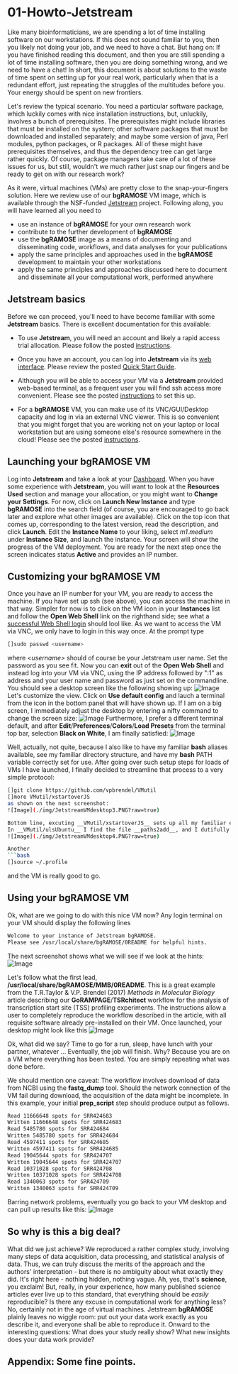 # 01-Howto-Jetstream

Like many bioinformaticians, we are spending a lot of time installing software on our workstations.
If this does not sound familiar to you, then you likely not doing your job, and we need to have a chat.
But hang on: If you have finished reading this document, and then you are still spending a lot of time installing software, then you are doing something wrong, and we need to have a chat!
In short, this document is about solutions to the waste of time spent on setting up for your real work, particularly when that is a redundant effort, just repeating the struggles of the multitudes before you.
Your energy should be spent on new frontiers.

Let's review the typical scenario.
You need a particular software package, which luckily comes with nice installation instructions, but, unluckily, involves a bunch of prerequisites.
The prerequisites might include libraries that must be installed on the system; other software packages that must be downloaded and installed separately; and maybe some version of java, Perl modules, python packages, or R packages.
All of these might have prerequisites themselves, and thus the dependency tree can get large rather quickly.
Of course, package managers take care of a lot of these issues for us, but still, wouldn't we much rather just snap our fingers and be ready to get on with our research work?

As it were, virtual machines (VMs) are pretty close to the snap-your-fingers solution.
Here we review use of our __bgRAMOSE__ VM image, which is available through the NSF-funded [Jetstream](https://jetstream.cloud.org) project. 
Following along, you will have learned all you need to

* use an instance of __bgRAMOSE__ for your own research work
* contribute to the further development of __bgRAMOSE__
* use the __bgRAMOSE__ image as a means of documenting and disseminating code, workflows, and data analyses for your publications
* apply the same principles and approaches used in the __bgRAMOSE__ development to maintain your other workstations
* apply the same principles and approaches discussed here to document and disseminate all your computational work, performed anywhere


## Jetstream basics

Before we can proceed, you'll need to have become familiar with some __Jetstream__ basics.
There is excellent documentation for this available:

* To use __Jetstream__, you will need an account and likely a rapid access trial allocation.  Please follow the posted [instructions](https://iujetstream.atlassian.net/wiki/display/JWT/Get+a+Jetstream+Rapid+Access+account).

* Once you have an account, you can log into __Jetstream__ via its [web interface](https://use.jetstream-cloud.org/).  Please review the posted [Quick Start Guide](https://iujetstream.atlassian.net/wiki/spaces/JWT/pages/29720582/Quick+Start+Guide).

* Although you will be able to access your VM via a __Jetstream__ provided web-based terminal, as a frequent user you will find ssh access more convenient.  Please see the posted [instructions](https://iujetstream.atlassian.net/wiki/spaces/JWT/pages/17465474/Adding+SSH+keys+to+the+Jetstream+Atmosphere+environment) to set this up.

* For a __bgRAMOSE__ VM, you can make use of its VNC/GUI/Desktop capacity and log in via an external VNC viewer.  This is so convenient that you might forget that you are working not on your laptop or local workstation but are using someone else's resource somewhere in the cloud!  Please see the posted [instructions](https://iujetstream.atlassian.net/wiki/display/JWT/Logging+in+with+VNC+desktop).


## Launching your __bgRAMOSE__ VM

Log into __Jetstream__ and take a look at your [Dashboard](https://use.jetstream-cloud.org/application/dashboard).
When you have some experience with __Jetstream__, you will want to look at the __Resources Used__ section and manage your allocation, or you might want to __Change your Settings__.
For now, click on __Launch New Instance__ and type __bgRAMOSE__ into the search field (of course, you are encouraged to go back later and explore what other images are available).
Click on the top icon that comes up, corresponding to the latest version, read the description, and click __Launch__.
Edit the __Instance Name__ to your liking, select _m1.medium_ under __Instance Size__, and launch the instance.
Your screen will show the progress of the VM deployment.
You are ready for the next step once the screen indicates status __Active__ and provides an IP number.


## Customizing your __bgRAMOSE__ VM

Once you have an IP number for your VM, you are ready to access the machine.
If you have set up ssh (see above), you can access the machine in that way.
Simpler for now is to click on the VM icon in your __Instances__ list and follow the __Open Web Shell__ link on the righthand side; see what a [successful Web Shell login](https://iujetstream.atlassian.net/wiki/display/JWT/Logging+in+with+Web+Shell) should lool like.
As we want to access the VM via VNC, we only have to login in this way once.
At the prompt type
```bash
[]sudo passwd <username>
```
where _\<username\>_ should of course be your Jetstream user name.
Set the password as you see fit.
Now you can __exit__ out of the __Open Web Shell__ and instead log into your VM via VNC, using the IP address followed by ":1" as address and your user name and password as just set on the commandline.
You should see a desktop screen like the following showing up:
![Image](./img/JetstreamVMvnc.PNG?raw=true)
Let's customize the view.
Click on __Use default config__ and lauch a terminal from the icon in the bottom panel that will have shown up.
If I am on a big screen, I immediately adjust the desktop by entering a nifty command to change the screen size:
![Image](./img/JetstreamVMdesktop1.PNG?raw=true)
Furthermore, I prefer a different terminal default, and after __Edit__/__Preferences__/__Colors__/__Load Presets__ from the terminal top bar, selection __Black on White__, I am finally satisfied:
![Image](./img/JetstreamVMdesktop2.PNG?raw=true)

Well, actually, not quite, because I also like to have my familiar __bash__ aliases available, see my familiar directory structure, and have my __bash__ PATH variable correctly set for use.
After going over such setup steps for loads of VMs I have launched, I finally decided to streamline that process to a very simple protocol:
```bash
[]git clone https://github.com/vpbrendel/VMutil
[]more VMutil/xstartoverJS
as shown on the next screenshot:
![Image](./img/JetstreamVMdesktop3.PNG?raw=true)

Bottom line, excuting __VMutil/xstartoverJS__ sets up all my familiar environment.
In __VMutil/ulsUbuntu__ I find the file __paths2add__, and I dutifully put the lines nto the right spot in my __~/.profile__ file:
![Image](./img/JetstreamVMdesktop4.PNG?raw=true)

Another
```bash
[]source ~/.profile
```
and the VM is really good to go.


## Using your __bgRAMOSE__ VM
Ok, what are we going to do with this nice VM now?
Any login terminal on your VM should display the following lines
```bash
Welcome to your instance of Jetstream bgRAMOSE.
Please see /usr/local/share/bgRAMOSE/0README for helpful hints.
```
The next screenshot shows what we will see if we look at the hints:
![Image](./img/JetstreamVMdesktop5.PNG?raw=true)

Let's follow what the first lead, __/usr/local/share/bgRAMOSE/MMB/0README__.
This is a great example from the T.R.Taylor & V.P. Brendel (2017) _Methods in Molecular Biology_ article describing our __GoRAMPAGE__/__TSRchitect__ workflow for the analysis of transcription start site (TSS) profiling experiments.
The instructions allow a user to completely reproduce the workflow described in the article, with all requisite software already pre-installed on their VM.
Once launched, your desktop might look like this
![Image](./img/JetstreamVMdesktop6.PNG?raw=true)

Ok, what did we say?
Time to go for a run, sleep, have lunch with your partner, whatever ...
Eventually, the job will finish.
Why?
Because you are on a VM where everything has been tested.
You are simply repeating what was done before.

We should mention one caveat: The workflow involves download of data from NCBI using the __fastq_dump__ tool.
Should the network connection of the VM fail during download, the acquisition of the data might be incomplete.
In this example, your initial __prep_script__ step should produce output as follows.
```bash
Read 11666648 spots for SRR424683
Written 11666648 spots for SRR424683
Read 5485780 spots for SRR424684
Written 5485780 spots for SRR424684
Read 4597411 spots for SRR424685
Written 4597411 spots for SRR424685
Read 19045644 spots for SRR424707
Written 19045644 spots for SRR424707
Read 10371028 spots for SRR424708
Written 10371028 spots for SRR424708
Read 1340063 spots for SRR424709
Written 1340063 spots for SRR424709
```

Barring network problems, eventually you go back to your VM desktop and can pull up results like this:
![Image](./img/JetstreamVMdesktop7.PNG?raw=true)


## So why is this a __big deal__?
What did we just achieve?
We reproduced a rather complex study, involving many steps of data acquisition, data processing, and statistical analysis of data.
Thus, we can truly discuss the merits of the approach and the authors' interpretation - but there is no ambiguity about what exactly they did.
It's right here - nothing hidden, nothing vague.
Ah, yes, that's __science__, you exclaim!
But, really, in your experience, how many published science articles ever live up to this standard, that everything should be _easily_ reproducible?
Is there any excuse in computational work for anything less?
No, certainly not in the age of virtual machines.
Jetstream __bgRAMOSE__ plainly leaves no wiggle room: put out your data work exactly as you describe it, and everyone shall be able to reproduce it.
Onward to the interesting questions: What does your study really show? What new insights does your data work provide?


## Appendix: Some fine points.


